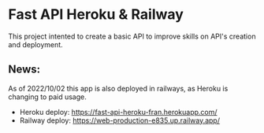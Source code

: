 # Fast API Heroku & Railway  
This project intented to create a basic API to improve skills on API's creation and deployment. 

## News:
As of 2022/10/02 this app is also deployed in railways, as Heroku is changing to paid usage.   
- Heroku deploy: https://fast-api-heroku-fran.herokuapp.com/  
- Railway deploy: https://web-production-e835.up.railway.app/
